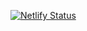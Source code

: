 [![Netlify Status](https://api.netlify.com/api/v1/badges/411f8829-f284-4e38-83c9-65b7d84f3f9b/deploy-status)](https://app.netlify.com/sites/hyperparams/deploys)
